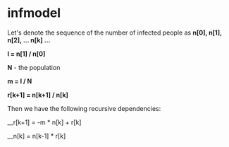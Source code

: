 # infmodel

Let's denote the sequence of the number of infected people as __n[0], n[1], n[2], ... n[k] ...__

__l = n[1] / n[0]__

__N__ - the population

__m = l / N__

__r[k+1] = n[k+1] / n[k]__

Then we have the following recursive dependencies: 

__r[k+1] = -m * n[k] + r[k]

__n[k] = n[k-1] * r[k]


